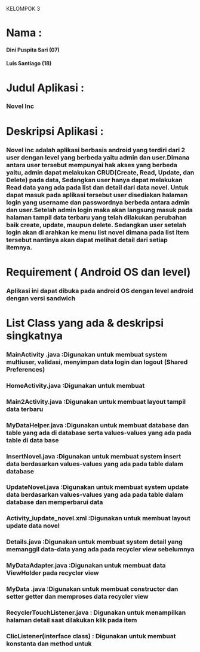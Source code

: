  KELOMPOK 3
# Nama	: 
####    Dini Puspita Sari (07)
####    Luis Santiago (18)
# Judul Aplikasi : 
###    Novel Inc
# Deskripsi Aplikasi :
### Novel inc adalah aplikasi berbasis android yang terdiri dari 2 user dengan level yang berbeda yaitu admin dan user.Dimana antara user tersebut mempunyai hak akses yang berbeda yaitu, admin dapat melakukan CRUD(Create, Read, Update, dan Delete) pada data, Sedangkan user hanya dapat melakukan Read data yang ada pada list dan detail dari data novel. Untuk dapat masuk pada aplikasi tersebut user disediakan halaman login yang username dan passwordnya berbeda antara admin dan user.Setelah admin login maka akan langsung masuk pada halaman tampil data terbaru yang telah dilakukan perubahan baik create, update, maupun delete. Sedangkan user setelah login akan di arahkan ke menu list novel dimana pada list item tersebut nantinya akan dapat melihat detail dari setiap itemnya.
# Requirement ( Android OS dan level)
### Aplikasi ini dapat dibuka pada android OS dengan level android dengan versi sandwich 
# List Class yang ada & deskripsi singkatnya
### MainActivity .java	:Digunakan untuk membuat system multiuser, validasi, menyimpan data login dan logout (Shared Preferences)
### HomeActivity.java	:Digunakan untuk membuat 
### Main2Activity.java	:Digunakan untuk membuat layout tampil data terbaru
### MyDataHelper.java	:Digunakan untuk membuat database dan table yang ada di database serta values-values yang ada pada table di data base
### InsertNovel.java	:Digunakan untuk membuat system insert data berdasarkan values-values yang ada pada table dalam database 
### UpdateNovel.java	:Digunakan untuk membuat system update data berdasarkan values-values yang ada pada table dalam database dan memperbarui data
### Activity_iupdate_novel.xml	:Digunakan untuk membuat layout update data novel
### Details.java 	:Digunakan untuk membuat system detail yang memanggil data-data yang ada pada recycler view sebelumnya
### MyDataAdapter.java	:Digunakan untuk membuat data ViewHolder pada recycler view
### MyData .java	:Digunakan untuk membuat constructor dan setter getter dan memproses data recycler view
### RecyclerTouchListener.java	: Digunakan untuk menampilkan halaman detail saat dilakukan klik pada item
### ClicListener(interface class)	: Digunakan untuk membuat konstanta dan method untuk 




